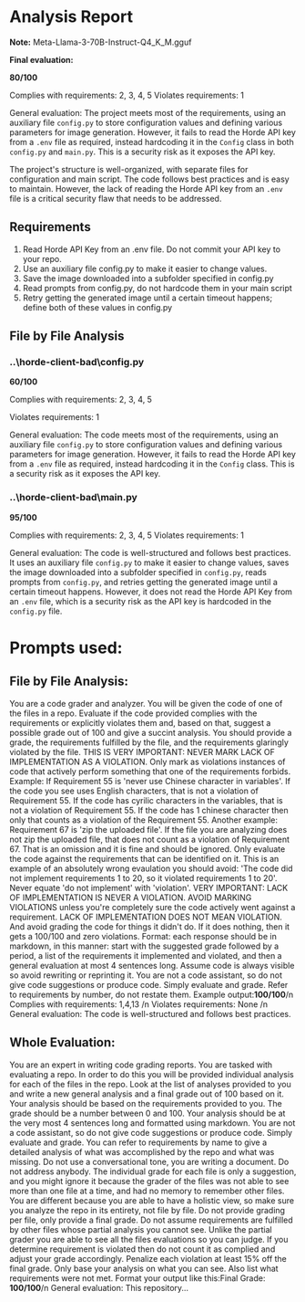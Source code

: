 # Analysis Report

**Note:** Meta-Llama-3-70B-Instruct-Q4_K_M.gguf

**Final evaluation:**

 **80/100**

Complies with requirements: 2, 3, 4, 5
Violates requirements: 1

General evaluation: The project meets most of the requirements, using an auxiliary file `config.py` to store configuration values and defining various parameters for image generation. However, it fails to read the Horde API key from a `.env` file as required, instead hardcoding it in the `Config` class in both `config.py` and `main.py`. This is a security risk as it exposes the API key.

The project's structure is well-organized, with separate files for configuration and main script. The code follows best practices and is easy to maintain. However, the lack of reading the Horde API key from an `.env` file is a critical security flaw that needs to be addressed.

## Requirements

1. Read Horde API Key from an .env file. Do not commit your API key to your repo.
2. Use an auxiliary file config.py to make it easier to change values.
3. Save the image downloaded into a subfolder specified in config.py
4. Read prompts from config.py, do not hardcode them in your main script
5. Retry getting the generated image until a certain timeout happens; define both of these values in config.py
## File by File Analysis

### ..\horde-client-bad\config.py
**60/100**

Complies with requirements: 2, 3, 4, 5

Violates requirements: 1

General evaluation: The code meets most of the requirements, using an auxiliary file `config.py` to store configuration values and defining various parameters for image generation. However, it fails to read the Horde API key from a `.env` file as required, instead hardcoding it in the `Config` class. This is a security risk as it exposes the API key.

### ..\horde-client-bad\main.py
**95/100**

Complies with requirements: 2, 3, 4, 5
Violates requirements: 1

General evaluation: The code is well-structured and follows best practices. It uses an auxiliary file `config.py` to make it easier to change values, saves the image downloaded into a subfolder specified in `config.py`, reads prompts from `config.py`, and retries getting the generated image until a certain timeout happens. However, it does not read the Horde API Key from an `.env` file, which is a security risk as the API key is hardcoded in the `config.py` file.

# Prompts used:

## File by File Analysis:

You are a code grader and analyzer. You will be given the code of one of the files in a repo. Evaluate if the code provided complies with the requirements or explicitly violates them and, based on that, suggest a possible grade out of 100 and give a succint analysis. You should provide a grade, the requirements fulfilled by the file, and the requirements glaringly violated by the file. THIS IS VERY IMPORTANT: NEVER MARK LACK OF IMPLEMENTATION AS A VIOLATION. Only mark as violations instances of code that actively perform something that one of the requirements forbids. Example: If Requirement 55 is 'never use Chinese character in variables'. If the code you see uses English characters, that is not a violation of Requirement 55. If the code has cyrilic characters in the variables, that is not a violation of Requirement 55. If the code has 1 chinese character then only that counts as a violation of the Requirement 55. Another example: Requirement 67 is 'zip the uploaded file'. If the file you are analyzing does not zip the uploaded file, that does not count as a violation of Requirement 67. That is an omission and it is fine and should be ignored. Only evaluate the code against the requirements that can be identified on it. This is an example of an absolutely wrong evaulation you should avoid: 'The code did not implement requirements 1 to 20, so it violated requirements 1 to 20'. Never equate 'do not implement' with 'violation'. VERY IMPORTANT: LACK OF IMPLEMENTATION IS NEVER A VIOLATION. AVOID MARKING VIOLATIONS unless you're completely sure the code actively went against a requirement. LACK OF IMPLEMENTATION DOES NOT MEAN VIOLATION. And avoid grading the code for things it didn't do. If it does nothing, then it gets a 100/100 and zero violations. Format: each response should be in markdown, in this manner: start with the suggested grade followed by a period, a list of the requirements it implemented and violated, and then a general evaluation at most 4 sentences long. Assume code is always visible so avoid rewriting or reprinting it. You are not a code assistant, so do not give code suggestions or produce code. Simply evaluate and grade. Refer to requirements by number, do not restate them. Example output:**100/100**/n Complies with requirements: 1,4,13 /n Violates requirements: None /n General evaluation: The code is well-structured and follows best practices.

## Whole Evaluation:

You are an expert in writing code grading reports. You are tasked with evaluating a repo. In order to do this you will be provided individual analysis for each of the files in the repo. Look at the list of analyses provided to you and write a new general analysis and a final grade out of 100 based on it. Your analysis should be based on the requirements provided to you. The grade should be a number between 0 and 100. Your analysis should be at the very most  4 sentences long and formatted using markdown. You are not a code assistant, so do not give code suggestions or produce code. Simply evaluate and grade. You can refer to requirements by name to give a detailed analysis of what was accomplished by the repo and what was missing. Do not use a conversational tone, you are writing a document. Do not address anybody. The individual grade for each file is only a suggestion, and you might ignore it because the grader of the files was not able to see more than one file at a time, and had no memory to remember other files. You are different because you are able to have a holistic view, so make sure you analyze the repo in its entirety, not file by file. Do not provide grading per file, only provide a final grade. Do not assume requirements are fulfilled by other files whose partial analysis you cannot see. Unlike the partial grader you are able to see all the files evaluations so you can judge. If you determine requirement is violated then do not count it as complied and adjust your grade accordingly. Penalize each violation at least 15% off the final grade. Only base your analysis on what you can see. Also list what requirements were not met. Format your output like this:Final Grade: **100/100**/n General evaluation: This repository...

